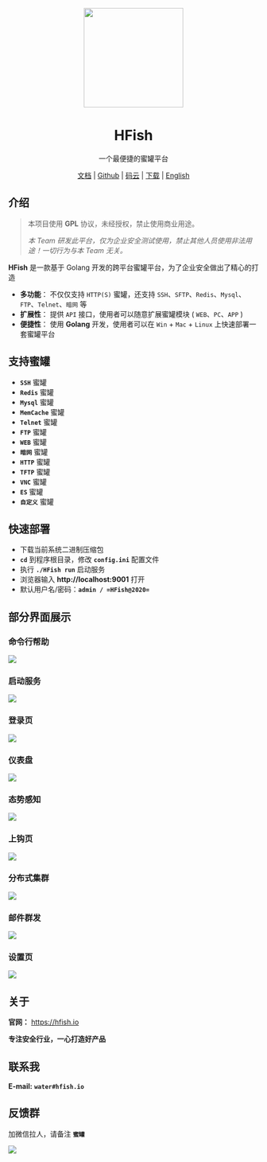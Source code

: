 <p align="center">
  <a href="https://hfish.io/" target="_blank">
    <img width="200" src="images/logo.png">
  </a>
</p>



<h1 align="center">HFish </h1>
<p align="center">一个最便捷的蜜罐平台</p>


<p  align="center">
<a href="https://hfish.io/docs/#/" target="_bank">文档</a>
<span>|</span>
<a href="https://github.com/hacklcx/HFish" target="_bank">Github</a>
<span>|</span>
<a href="https://gitee.com/lauix/HFish" target="_bank">码云</a>
<span>|</span>
<a href="https://github.com/hacklcx/HFish/releases" target="_bank">下载</a>
<span>|</span>
<a href="README.md" target="_bank">English</a>
</p>



## 介绍


> 本项目使用 **GPL** 协议，未经授权，禁止使用商业用途。
>
> *本 Team 研发此平台，仅为企业安全测试使用，禁止其他人员使用非法用途！一切行为与本 Team 无关。*

**HFish** 是一款基于 Golang 开发的跨平台蜜罐平台，为了企业安全做出了精心的打造


- **多功能**： 不仅仅支持 `HTTP(S)` 蜜罐，还支持 `SSH`、`SFTP`、`Redis`、`Mysql`、`FTP`、`Telnet`、`暗网` 等
- **扩展性**： 提供 `API` 接口，使用者可以随意扩展蜜罐模块 ( `WEB`、`PC`、`APP` )
- **便捷性**： 使用 **Golang** 开发，使用者可以在 `Win` + `Mac` + `Linux` 上快速部署一套蜜罐平台

## 支持蜜罐

- **`SSH`** 蜜罐
- **`Redis`** 蜜罐
- **`Mysql`** 蜜罐
- **`MemCache`** 蜜罐
- **`Telnet`** 蜜罐
- **`FTP`** 蜜罐
- **`WEB`** 蜜罐
- **`暗网`** 蜜罐
- **`HTTP`** 蜜罐
- **`TFTP`** 蜜罐
- **`VNC`** 蜜罐
- **`ES`** 蜜罐
- **`自定义`** 蜜罐

## 快速部署


- 下载当前系统二进制压缩包
- **`cd`** 到程序根目录，修改 **`config.ini`** 配置文件
- 执行 **`./HFish run`** 启动服务
- 浏览器输入 **http://localhost:9001** 打开
- 默认用户名/密码：**`admin / =HFish@2020=`**


## 部分界面展示


### 命令行帮助


![](./images/help.png)


### 启动服务


![](./images/run.png)


### 登录页


![](./images/login.png)


### 仪表盘


![](./images/dashboard.png)


### 态势感知


![](./images/data.png)


### 上钩页


![](./images/fish.png)


### 分布式集群


![](./images/colony.png)


### 邮件群发


![](./images/mail.png)


### 设置页


![](./images/setting.png)


## 关于


**官网：** https://hfish.io


**专注安全行业，一心打造好产品**


## 联系我

**E-mail:** **`water#hfish.io`**


## 反馈群


加微信拉人，请备注 **`蜜罐`**


![](./images/wx.jpg)